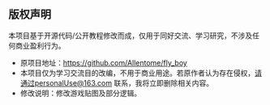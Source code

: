 ## 版权声明

本项目基于开源代码/公开教程修改而成，仅用于同好交流、学习研究，不涉及任何商业盈利行为。
   - 原项目地址：https://github.com/Allentome/fly_boy
   - 本项目仅为学习交流目的改编，不用于商业用途。若原作者认为存在侵权，请通过personalUse@163.com 联系，我将立即删除相关内容。
   - 修改说明：修改游戏贴图及部分逻辑。
